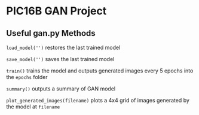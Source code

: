 # PIC16B GAN Project

## Useful gan.py Methods

`load_model('')` restores the last trained model

`save_model('')` saves the last trained model

`train()` trains the model and outputs generated images every 5 epochs into
the `epochs` folder

`summary()` outputs a summary of GAN model

`plot_generated_images(filename)` plots a 4x4 grid of images generated by the
model at `filename`

